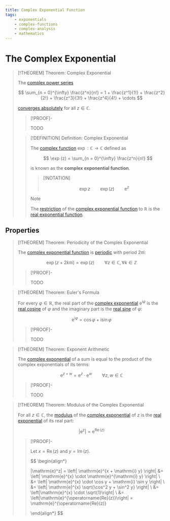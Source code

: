 ```yaml
---
title: Complex Exponential Function
tags:
    - exponentials
    - complex-functions
    - complex-analysis
    - mathematics
---
```


# The Complex Exponential

>[!THEOREM] Theorem: Complex Exponential
>
>The [complex power series](../Complex%20Power%20Series/index.md)
>
>$$
>\sum_{n = 0}^{\infty} \frac{z^n}{n!} = 1 + \frac{z^1}{1!} +  \frac{z^2}{2!} + \frac{z^3}{3!} + \frac{z^4}{4!} + \cdots
>$$
>
>[converges absolutely](../Complex%20Power%20Series/Convergence.md) for all $z \in \mathbb{C}$.
>
>>[!PROOF]-
>>
>>TODO
>>
>
>>[!DEFINITION] Definition: Complex Exponential
>>
>>The [complex function](./index.md) $\exp: \mathbb{C} \to \mathbb{C}$ defined as
>>
>>$$
>>\exp (z) = \sum_{n = 0}^{\infty} \frac{z^n}{n!}
>>$$
>>
>>is known as the **complex exponential function**.
>>
>>>[!NOTATION]
>>>
>>>$$
>>>\exp z \qquad \exp(z) \qquad \mathrm{e}^z
>>>$$
>>>
>>
>>>[!NOTE]
>>>
>>>The [restriction](../../Functions/Restriction.md) of the [complex exponential function](Complex%20Exponential.md) to $\mathbb{R}$ is the [real exponential function](../../Real%20Analysis/Real%20Functions/Exponentiation/Real%20Exponential%20Function.md).
>>>
>>
>

## Properties

>[!THEOREM] Theorem: Periodicity of the Complex Exponential
>
>The [complex exponential function](Complex%20Exponential.md) is [periodic](Periodicity.md) with period $2\pi \mathrm{i}$:
>
>$$
>\exp(z + 2k\pi \mathrm{i}) = \exp (z) \qquad \forall z \in \mathbb{C}, \forall k \in \mathbb{Z}
>$$
>
>>[!PROOF]-
>>
>>TODO
>>
>

>[!THEOREM] Theorem: Euler's Formula
>
>For every $\varphi \in \mathbb{R}$, the real part of the [complex exponential](Complex%20Exponential.md) $\mathrm{e}^{\mathrm{i}\varphi}$ is the [real cosine](../../Real%20Analysis/Real%20Functions/Real%20Trigonometric%20Functions/Real%20Cosine%20Function/Real%20Cosine%20Function.md) of $\varphi$ and the imaginary part is the [real sine](../../Real%20Analysis/Real%20Functions/Real%20Trigonometric%20Functions/Real%20Cosine%20Function/Real%20Cosine%20Function.md) of $\varphi$:
>
>$$
>\mathrm{e}^{\mathrm{i}\varphi} = \cos \varphi + \mathrm{i} \sin \varphi
>$$
>
>>[!PROOF]-
>>
>>TODO
>>
>

>[!THEOREM] Theorem: Exponent Arithmetic
>
>The [complex exponential](Complex%20Exponential.md) of a sum is equal to the product of the complex exponentials of its terms:
>
>$$
>\mathrm{e}^{z + w} = \mathrm{e}^z \cdot \mathrm{e}^w \qquad \forall z,w \in \mathbb{C}
>$$
>
>>[!PROOF]-
>>
>>TODO
>>
>

>[!THEOREM] Theorem: Modulus of the Complex Exponential
>
>For all $z \in \mathbb{C}$, the [modulus](../../../Algebra/Fields/Complex%20Numbers/Absolute%20Value%20of%20a%20Complex%20Number.md) of the [complex exponential](Complex%20Exponential.md) of $z$ is the [real exponential](../../Real%20Analysis/Real%20Functions/Exponentiation/Real%20Exponential%20Function.md) of its real part:
>
>$$
>|\mathrm{e}^z| = \mathrm{e}^{\operatorname{Re}(z)}
>$$
>
>>[!PROOF]-
>>
>>Let $x = \operatorname{Re}(z)$ and $y = \operatorname{Im}(z)$.
>>
>>$$
>>\begin{align*}
>>
>>|\mathrm{e}^z| = \left| \mathrm{e}^{x + \mathrm{i} y} \right| &= \left| \mathrm{e}^{x} \cdot \mathrm{e}^{\mathrm{i} y} \right| \\ &= \left| \mathrm{e}^{x} \cdot \cos y + \mathrm{i} \sin y \right| \\ &= \left| \mathrm{e}^{x} \sqrt{\cos^2 y + \sin^2 y} \right| \\ &= \left|\mathrm{e}^{x} \cdot \sqrt{1}\right| \\ &= \left|\mathrm{e}^{\operatorname{Re}(z)}\right| = \mathrm{e}^{\operatorname{Re}(z)}
>>
>>\end{align*}
>>$$
>>
>
